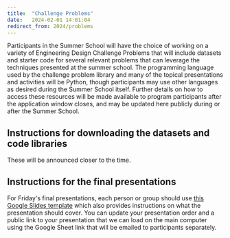 ```yaml
---
title:  "Challenge Problems"
date:   2024-02-01 14:01:04
redirect_from: 2024/problems
---
```


Participants in the Summer School will have the choice of working on a variety of Engineering Design Challenge Problems that will include datasets and starter code for several relevant problems that can leverage the techniques presented at the summer school. The programming language used by the challenge problem library and many of the topical presentations and activities will be Python, though participants may use other languages as desired during the Summer School itself. Further details on how to access these resources will be made available to program participants after the application window closes, and may be updated here publicly during or after the Summer School.

## Instructions for downloading the datasets and code libraries

These will be announced closer to the time.

## Instructions for the final presentations

For Friday's final presentations, each person or group should use [this Google Slides template](https://docs.google.com/presentation/d/1khg4wwYYWgF6_WJAS6rvltBhdBt7NKUJttYJ0uyhMXM/edit?usp=sharing) which also provides instructions on what the presentation should cover. You can update your presentation order and a public link to your presentation that we can load on the main computer using the Google Sheet link that will be emailed to participants separately.
